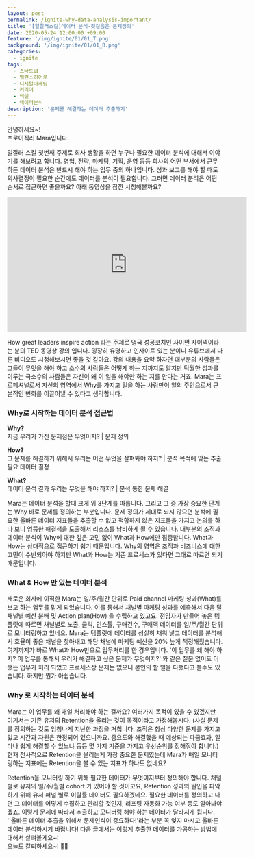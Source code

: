 ```yaml
---
layout: post
permalink: /ignite-why-data-analysis-important/
title: '[일잘러스킬]데이터 분석-첫걸음은 문제정의'
date: 2020-05-24 12:00:00 +09:00
feature: '/img/ignite/01/01_T.png'
background: '/img/ignite/01/01_B.png'
categories:
  - ignite
tags:
  - 스타트업
  - 밸런스히어로
  - 디지털마케팅
  - 커리어
  - 엑셀
  - 데이터분석
description: '문제를 해결하는 데이터 추출하기'
---
```


안녕하세요~!<br>
프로이직러 Mara입니다.

일잘러 스킬 첫번째 주제로 회사 생활을 하면 누구나 필요한 데이터 분석에 대해서 이야기를 해보려고 합니다. 영업, 전략, 마케팅, 기획, 운영 등등 회사의 어떤 부서에서 근무하든 데이터 분석은 반드시 해야 하는 업무 중의 하나입니다. 성과 보고를 해야 할 때도 의사결정이 필요한 순간에도 데이터를 분석이 필요합니다. 그러면 데이터 분석은 어떤 순서로 접근하면 좋을까요? 아래 동영상을 잠깐 시청해볼까요?   

<iframe width="560" height="315" src="https://www.youtube.com/embed/qp0HIF3SfI4?start=8" frameborder="0" allow="accelerometer; autoplay; encrypted-media; gyroscope; picture-in-picture" allowfullscreen></iframe>

How great leaders inspire action 라는 주제로 영국 성공코치인 사이먼 사이넥이라는 분의 TED 동영상 강의 입니다. 굉장히 유명하고 인사이트 있는 분이니 유튜브에서 다른 비디오도 시청해보시면 좋을 것 같아요. 강의 내용을  요약 하자면 대부분의 사람들은 그들이 무엇을 해야 하고 소수의 사람들은 어떻게 하는 지까지도 알지만 탁월한 성과를 이루는 극소수의 사람들은 자신이 왜 이 일을 해야만 하는 지를 안다는 거죠. Mara는 프로페셔널로서 자신의 영역에서 Why를 가지고 일을 하는 사람만이 일의 주인으로서 근본적인 변화를 이끌어낼 수 있다고 생각합니다. 

### Why로 시작하는 데이터 분석 접근법 

**Why?**<br>
지금 우리가 가진 문제점은 무엇이지? | 문제 정의

**How?**<br>
그 문제를 해결하기 위해서 우리는 어떤 무엇을 살펴봐야 하지? | 분석 목적에 맞는 추출 필요 데이터 결정

**What?**<br>
데이터 분석 결과 우리는 무엇을 해야 하지? | 분석 통한 문제 해결

Mara는 데이터 분석을 할때 크게 위 3단계를 따릅니다. 그리고 그 중 가장 중요한 단계는 Why 바로 문제를 정의하는 부분입니다. 문제 정의가 제대로 되지 않으면 분석에 필요한 올바른 데이터 지표들을 추출할 수 없고 적합하지 않은 지표들을 가지고 논의를 하다 보니 엉뚱한 해결책을 도출해서 리소스를 낭비하게 될 수 있습니다. 대부분의 조직과 데이터 분석이 Why에 대한 깊은 고민 없이 What과 How에만 집중합니다. What과 How는 상대적으로 접근하기 쉽기 때문입니다. Why의 영역은 조직과 비즈니스에 대한 고민이 수반되어야 하지만 What과 How는 기존 프로세스가 있다면 그대로 따르면 되기 때문입니다. 

### What & How 만 있는 데이터 분석

새로운 회사에 이직한 Mara는 일/주/월간 단위로 Paid channel 마케팅 성과(What)를 보고 하는 업무를 맡게 되었습니다. 이를 통해서 채널별 마케팅 성과를 예측해서 다음 달 채널별 예산 분배 및 Action plan(How) 을 수립하고 있고요. 전임자가 만들어 놓은 템플릿에 따르면 채널별로 노출, 클릭, 인스톨, 구매건수, 구매액 데이터를 일/주/월간 단위로 모니터링하고 있네요. Mara는 템플릿에 데이터를 성실히 채워 넣고 데이터를 분석해서 효율이 좋은 채널을 찾아내고 해당 채널에 마케팅 예산을 20% 높게 책정해줬습니다. 여기까지가 바로 What과 How만으로 업무처리를 한 경우입니다. '이 업무를 왜 해야 하지? 이 업무를 통해서 우리가 해결하고 싶은 문제가 무엇이지?' 와 같은 질문 없이도 어쨌든 업무가 처리 되었고 프로세스상 문제는 없으니 본인의 할 일을 다했다고 볼수도 있습니다. 하지만 뭔가 아쉽습니다.

### Why 로 시작하는 데이터 분석 

Mara는 이 업무를 왜 매일 처리해야 하는 걸까요? 여러가지 목적이 있을 수 있겠지만 여기서는 기존 유저의 Retention을 올리는 것이 목적이라고 가정해봅시다. (사실 문제를 정의하는 것도 엄청나게 지난한 과정을 거칩니다. 조직은 항상 다양한 문제를 가지고 있고 시간과 자원은 한정되어 있으니까요. 중요도와 해결했을 때 예상되는 파급효과, 얼마나 쉽게 해결할 수 있느냐 등등 몇 가지 기준을 가지고 우선순위를 정해줘야 합니다.) 현재 전사적으로 Retention을 올리는게 가장 중요한 문제였는데 Mara가 매일 모니터링하는 지표에는 Retention을 볼 수 있는 지표가 하나도 없네요? 

Retention을 모니터링 하기 위해 필요한 데이터가 무엇이지부터 정의해야 합니다. 채널별로 유저의 일/주/월별 cohort 가 있어야 할 것이고요, Retention 성과의 원인을 파악하기 위해 유저 퍼널 별로 이탈률 데이터도 필요하겠네요. 필요한 데이터를 정의하고 나면 그 데이터를 어떻게 수집하고 관리할 것인지, 리포팅 자동화 가능 여부 등도 알아봐야겠죠. 이렇게 문제에 따라서 추출하고 모니터링 해야 하는 데이터가 달라지게 됩니다. ''올바른 데이터 추출을 위해서 문제인식이 중요하다!'라는 부분 꼭 잊지 마시고 올바른 데이터 분석하시기 바랍니다! 다음 글에서는 이렇게 추출한 데이터를 가공하는 방법에 대해서 살펴볼게요~! <br>
오늘도 칼퇴하세요~! 🙋‍♀️  
